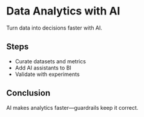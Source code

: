 # Data Analytics with AI

Turn data into decisions faster with AI.

## Steps
- Curate datasets and metrics
- Add AI assistants to BI
- Validate with experiments

## Conclusion
AI makes analytics faster—guardrails keep it correct.
